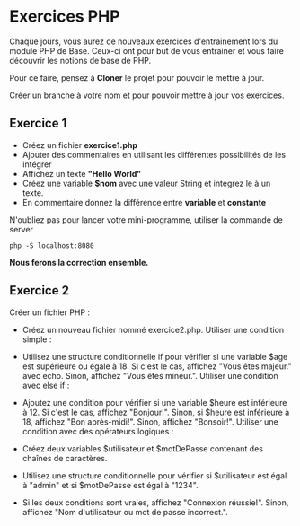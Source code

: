 # Exercices PHP

Chaque jours, vous aurez de nouveaux exercices d'entrainement lors du module PHP de Base. Ceux-ci ont pour but de vous entrainer et vous faire découvrir les notions de base de PHP.

Pour ce faire, pensez à **Cloner** le projet pour pouvoir le mettre à jour.

Créer un branche à votre nom et pour pouvoir mettre à jour vos exercices.

## Exercice 1

- Créez un fichier **exercice1.php**
- Ajouter des commentaires en utilisant les différentes possibilités de les intégrer
- Affichez un texte **"Hello World"**
- Créez une variable **$nom** avec une valeur String et integrez le à un texte.
- En commentaire donnez la différence entre **variable** et **constante**

N'oubliez pas pour lancer votre mini-programme, utiliser la commande de server 

```
php -S localhost:8080
````

**Nous ferons la correction ensemble.**

## Exercice 2

Créer un fichier PHP :

- Créez un nouveau fichier nommé exercice2.php.
Utiliser une condition simple :

- Utilisez une structure conditionnelle if pour vérifier si une variable $age est supérieure ou égale à 18.
Si c'est le cas, affichez "Vous êtes majeur." avec echo.
Sinon, affichez "Vous êtes mineur.".
Utiliser une condition avec else if :

- Ajoutez une condition pour vérifier si une variable $heure est inférieure à 12.
Si c'est le cas, affichez "Bonjour!".
Sinon, si $heure est inférieure à 18, affichez "Bon après-midi!".
Sinon, affichez "Bonsoir!".
Utiliser une condition avec des opérateurs logiques :

- Créez deux variables $utilisateur et $motDePasse contenant des chaînes de caractères.

- Utilisez une structure conditionnelle pour vérifier si $utilisateur est égal à "admin" et si $motDePasse est égal à "1234".
- Si les deux conditions sont vraies, affichez "Connexion réussie!".
Sinon, affichez "Nom d'utilisateur ou mot de passe incorrect.".